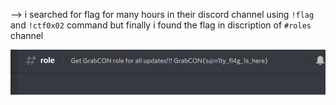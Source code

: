 --> i searched for flag for many hours in their discord channel using `!flag` and `!ctf0x02` command but finally i found the flag in discription of `#roles` channel

![Pasted image 20210906210520.png](https://github.com/W3-4RE-N00BS/Grabcon-2021/blob/main/Grabcon/discord/Attachments/Pasted%20image%2020210906210520.png)
